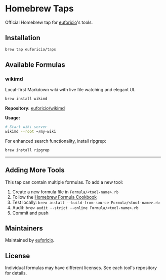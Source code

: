 # Homebrew Taps

Official Homebrew tap for [euforicio](https://github.com/euforicio)'s tools.

## Installation

```bash
brew tap euforicio/taps
```

## Available Formulas

### wikimd

Local-first Markdown wiki with live file watching and elegant UI.

```bash
brew install wikimd
```

**Repository:** [euforicio/wikimd](https://github.com/euforicio/wikimd)

**Usage:**
```bash
# Start wiki server
wikimd --root ~/my-wiki
```

For enhanced search functionality, install ripgrep:
```bash
brew install ripgrep
```

---

## Adding More Tools

This tap can contain multiple formulas. To add a new tool:

1. Create a new formula file in `Formula/<tool-name>.rb`
2. Follow the [Homebrew Formula Cookbook](https://docs.brew.sh/Formula-Cookbook)
3. Test locally: `brew install --build-from-source Formula/<tool-name>.rb`
4. Audit: `brew audit --strict --online Formula/<tool-name>.rb`
5. Commit and push

## Maintainers

Maintained by [euforicio](https://github.com/euforicio).

## License

Individual formulas may have different licenses. See each tool's repository for details.
